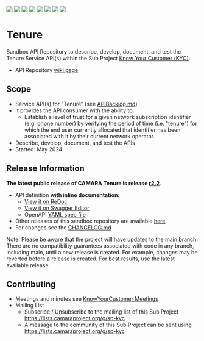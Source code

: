 <a href="https://github.com/camaraproject/Tenure/commits/" title="Last Commit"><img src="https://img.shields.io/github/last-commit/camaraproject/Tenure?style=plastic"></a>
<a href="https://github.com/camaraproject/Tenure/issues" title="Open Issues"><img src="https://img.shields.io/github/issues/camaraproject/Tenure?style=plastic"></a>
<a href="https://github.com/camaraproject/Tenure/pulls" title="Open Pull Requests"><img src="https://img.shields.io/github/issues-pr/camaraproject/Tenure?style=plastic"></a>
<a href="https://github.com/camaraproject/Tenure/graphs/contributors" title="Contributors"><img src="https://img.shields.io/github/contributors/camaraproject/Tenure?style=plastic"></a>
<a href="https://github.com/camaraproject/Tenure" title="Repo Size"><img src="https://img.shields.io/github/repo-size/camaraproject/Tenure?style=plastic"></a>
<a href="https://github.com/camaraproject/Tenure/blob/main/LICENSE" title="License"><img src="https://img.shields.io/badge/License-Apache%202.0-green.svg?style=plastic"></a>
<a href="https://github.com/camaraproject/Tenure/releases/latest" title="Latest Release"><img src="https://img.shields.io/github/release/camaraproject/Tenure?style=plastic"></a>
<a href="https://github.com/camaraproject/Governance/blob/main/ProjectStructureAndRoles.md" title="Sandbox API Repository"><img src="https://img.shields.io/badge/Sandbox%20API%20Repository-yellow?style=plastic"></a>

# Tenure

Sandbox API Repository to describe, develop, document, and test the Tenure Service API(s) within the Sub Project [Know Your Customer (KYC)](https://lf-camaraproject.atlassian.net/wiki/x/I4DGB).

* API Repository [wiki page](https://lf-camaraproject.atlassian.net/wiki/x/ZIDGB)

## Scope
* Service API(s) for “Tenure” (see [APIBacklog.md](https://github.com/camaraproject/APIBacklog/blob/main/documentation/APIbacklog.md))
* It provides the API consumer with the ability to:
  * Establish a level of trust for a given network subscription identifier (e.g. phone number) by verifying the period of time (i.e. "tenure") for which the end user currently allocated that identifier has been associated with it by their current network operator.
* Describe, develop, document, and test the APIs
* Started: May 2024

## Release Information

**The latest public release of CAMARA Tenure is release [r2.2](https://github.com/camaraproject/Tenure/releases/tag/r2.2)**.
  * API definition **with inline documentation**:
    * [View it on ReDoc](https://redocly.github.io/redoc/?url=https://raw.githubusercontent.com/camaraproject/Tenure/r2.2/code/API_definitions/kyc-tenure.yaml&nocors)
    * [View it on Swagger Editor](https://camaraproject.github.io/swagger-ui/?url=https://raw.githubusercontent.com/camaraproject/Tenure/r2.2/code/API_definitions/kyc-tenure.yaml)
    * OpenAPI [YAML spec file](https://github.com/camaraproject/Tenure/blob/r2.2/code/API_definitions/kyc-tenure.yaml)
* Other releases of this sandbox repository are available [here](https://github.com/camaraproject/Tenure/releases)
* For changes see the [CHANGELOG.md](https://github.com/camaraproject/Tenure/blob/main/CHANGELOG.md)

Note: Please be aware that the project will have updates to the main branch. There are no compatibility guarantees associated with code in any branch, including main, until a new release is created. For example, changes may be reverted before a release is created. For best results, use the latest available release
## Contributing
* Meetings and minutes see [KnowYourCustomer Meetings](https://github.com/camaraproject/KnowYourCustomer?tab=readme-ov-file#meetings)
* Mailing List
  * Subscribe / Unsubscribe to the mailing list of this Sub Project https://lists.camaraproject.org/g/sp-kyc
  * A message to the community of this Sub Project can be sent using <https://lists.camaraproject.org/g/sp-kyc>
